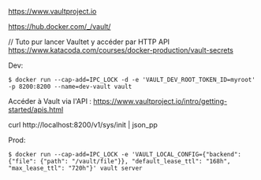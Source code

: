 
https://www.vaultproject.io

https://hub.docker.com/_/vault/

// Tuto pur lancer Vaultet y accéder par HTTP API
https://www.katacoda.com/courses/docker-production/vault-secrets

Dev:
``` 
$ docker run --cap-add=IPC_LOCK -d -e 'VAULT_DEV_ROOT_TOKEN_ID=myroot' -p 8200:8200 --name=dev-vault vault
```

Accéder à Vault via l'API :
https://www.vaultproject.io/intro/getting-started/apis.html

curl http://localhost:8200/v1/sys/init | json_pp 

Prod:
```
$ docker run --cap-add=IPC_LOCK -e 'VAULT_LOCAL_CONFIG={"backend": {"file": {"path": "/vault/file"}}, "default_lease_ttl": "168h", "max_lease_ttl": "720h"}' vault server
```
